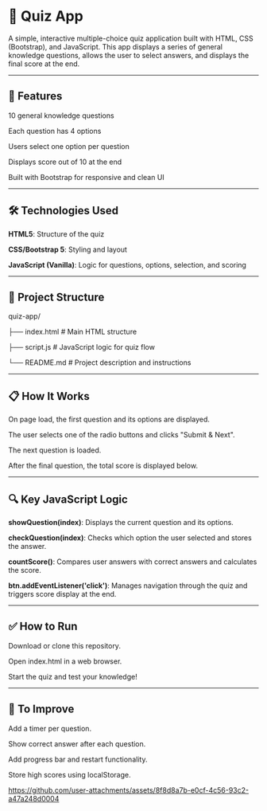 # 🧠 Quiz App
A simple, interactive multiple-choice quiz application built with HTML, CSS (Bootstrap), and JavaScript. This app displays a series of general knowledge questions, allows the user to select answers, and displays the final score at the end.

---

## 🚀 Features
10 general knowledge questions

Each question has 4 options

Users select one option per question

Displays score out of 10 at the end

Built with Bootstrap for responsive and clean UI

---

## 🛠️ Technologies Used
**HTML5**: Structure of the quiz

**CSS/Bootstrap 5**: Styling and layout

**JavaScript (Vanilla)**: Logic for questions, options, selection, and scoring

---

## 📂 Project Structure

quiz-app/

├── index.html       # Main HTML structure

├── script.js        # JavaScript logic for quiz flow

└── README.md        # Project description and instructions

---

## 📋 How It Works
On page load, the first question and its options are displayed.

The user selects one of the radio buttons and clicks "Submit & Next".

The next question is loaded.

After the final question, the total score is displayed below.

---

## 🔍 Key JavaScript Logic
**showQuestion(index)**: Displays the current question and its options.

**checkQuestion(index)**: Checks which option the user selected and stores the answer.

**countScore()**: Compares user answers with correct answers and calculates the score.

**btn.addEventListener('click')**: Manages navigation through the quiz and triggers score display at the end.

---

## ✅ How to Run
Download or clone this repository.

Open index.html in a web browser.

Start the quiz and test your knowledge!

---

## 📌 To Improve
Add a timer per question.

Show correct answer after each question.

Add progress bar and restart functionality.

Store high scores using localStorage.



https://github.com/user-attachments/assets/8f8d8a7b-e0cf-4c56-93c2-a47a248d0004



